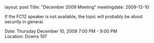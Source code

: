 layout: post
Title: "December 2009 Meeting"
meetingdate: 2009-12-10

If the FC12 speaker is not available, the topic will probably be about         
security in general.                                                           
                                                                             
Date: Thursday December 10, 2009 7:00 PM - 9:00 PM                               
Location: Downs 107                                         
